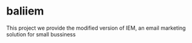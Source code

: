 # baliiem
This project we provide the modified version of IEM, an email marketing solution for small bussiness
